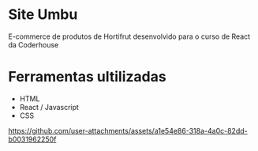 # Site Umbu
E-commerce de produtos de Hortifrut desenvolvido para o curso de React da Coderhouse  

# Ferramentas ultilizadas
- HTML
- React / Javascript
- CSS





https://github.com/user-attachments/assets/a1e54e86-318a-4a0c-82dd-b0031962250f

